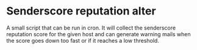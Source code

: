 Senderscore reputation alter
============================

A small script that can be run in cron. It will collect the
senderscore reputation score for the given host and can generate
warning mails when the score goes down too fast or if it reaches a low
threshold.

